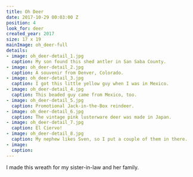 ```yaml
---
title: Oh Deer
date: 2017-10-29 00:03:00 Z
position: 4
look_for: deer
created_year: 2017
size: 17 x 19
mainImage: oh_deer-full
details:
- image: oh_deer-detail_1.jpg
  caption: My son found this shed antler in San Saba County.
- image: oh_deer-detail_2.jpg
  caption: A souvenir from Denver, Colorado.
- image: oh_deer-detail_3.jpg
  caption: I got this little yellow guy when I was in Mexico.
- image: oh_deer-detail_4.jpg
  caption: This beaded guy came from Mexico, too.
- image: oh_deer-detail_5.jpg
  caption: Promotional Jack-in-the-Box reindeer.
- image: oh_deer-detail_6.jpg
  caption: The vintage pink lusterware deer was made in Japan.
- image: oh_deer-detail_7.jpg
  caption: El Ciervo!
- image: oh_deer-detail_8.jpg
  caption: My nephew likes Sven, so I put a couple of them in there.
- image: 
  caption: 
---
```


I made this wreath for my sister-in-law and her family.
